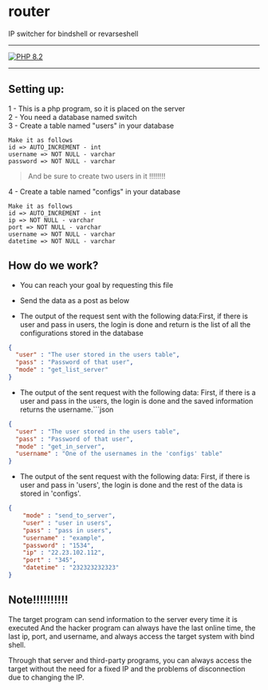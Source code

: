 # router
 IP switcher for bindshell or revarseshell
<hr>

[![PHP 8.2](https://img.shields.io/badge/PHP-8.2-yellow.svg)](https://www.php.net/downloads.php)
<hr>

## Setting up:
1 - This is a php program, so it is placed on the server<br>
2 - You need a database named switch<br>
3 - Create a table named "users" in your database<br>

    Make it as follows
    id => AUTO_INCREMENT - int
    username => NOT NULL - varchar
    password => NOT NULL - varchar

>And be sure to create two users in it !!!!!!!!

4 - Create a table named "configs" in your database<br>

    Make it as follows
    id => AUTO_INCREMENT - int
    ip => NOT NULL - varchar
    port => NOT NULL - varchar
    username => NOT NULL - varchar
    datetime => NOT NULL - varchar

## How do we work?

- You can reach your goal by requesting this file
- Send the data as a post as below

- The output of the request sent with the following data:First, if there is user and pass in users, the login is done and return is the list of all the configurations stored in the database 
```json
{
  "user" : "The user stored in the users table",
  "pass" : "Password of that user",
  "mode" : "get_list_server"
}
```
- The output of the sent request with the following data: First, if there is a user and pass in the users, the login is done and the saved information returns the username.```json

```json
{
  "user" : "The user stored in the users table",
  "pass" : "Password of that user",
  "mode" : "get_in_server",
  "username" : "One of the usernames in the 'configs' table"
}
```
- The output of the sent request with the following data: First, if there is user and pass in 'users', the login is done and the rest of the data is stored in 'configs'.
```json
{
    "mode" : "send_to_server",
    "user" : "user in users",
    "pass" : "pass in users",
    "username" : "example",
    "password" : "1534",
    "ip" : "22.23.102.112",
    "port" : "345",
    "datetime" : "232323232323"
}
```

## Note!!!!!!!!!!
The target program can send information to the server every time it is executed
And the hacker program can always have the last online time, the last ip, port, and username, and always access the target system with bind shell.

Through that server and third-party programs, you can always access the target without the need for a fixed IP and the problems of disconnection due to changing the IP.